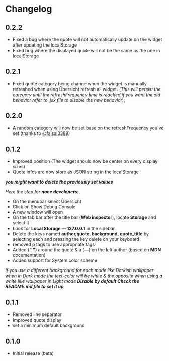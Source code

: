 # Changelog

## 0.2.2

- Fixed a bug where the quote will not automatically update on the widget after updating the localStorage
- Fixed bug where the displayed quote will not be the same as the one in localStorage

## 0.2.1

- Fixed quote category being change when the widget is manually refreshed when using Ūbersicht refresh all widget. (*This will persist the category until the refreshFrequency time is reached,if you want the old behavior refer to .jsx file to disable the new behavior*);

## 0.2.0

- A random category will now be set base on the refreshFrequency you've set (thanks to [@faisal3389](https://github.com/faisal3389))

## 0.1.2

- Improved position (The widget should now be center on every display sizes)
- Quote infos are now store as JSON string in the localStorage

***you might want to delete the previously set values***

*Here the step for **none developers:***

- On the menubar select Ūbersicht
- Click on Show Debug Console
- A new window will open
- On the tab bar after the title bar (**Web inspector**), locate **Storage** and select it
- Look for **Local Storage — 127.0.0.1** in the sidebar
- Delete the keys named **author,quote, background, quote_title** by selecting each and pressing the key delete on your keyboard
- removed p tags to use appropriate tags
- Added (**" "**) around the quote & a (**—**) on the left author (based on **MDN** documentation)
- Added support for System color scheme

*If you use a different background for each mode like Darkish wallpaper when in Dark mode the text-color will be white & the opposite when using a white like wallpaper in Light mode*
***Disable by default Check the README.md file to set it up***

## 0.1.1

- Removed line separator
- Improved quote display
- set a minimum default background

## 0.1.0

- Initial release (beta)
